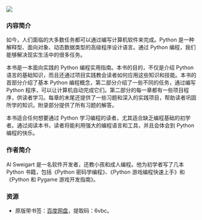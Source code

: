 ![](http://img3x2.ddimg.cn/1/5/23997502-1_u_6.jpg)

### 内容简介

如今，人们面临的大多数任务都可以通过编写计算机软件来完成。Python 是一种解释型、面向对象、动态数据类型的高级程序设计语言。通过 Python 编程，我们能够解决现实生活中的很多任务。

本书是一本面向实践的 Python 编程实用指南。本书的目的，不仅是介绍 Python 语言的基础知识，而且还通过项目实践教会读者如何应用这些知识和技能。本书的首部分介绍了基本 Python 编程概念，第二部分介绍了一些不同的任务，通过编写 Python 程序，可以让计算机自动完成它们。第二部分的每一章都有一些项目程序，供读者学习。每章的末尾还提供了一些习题和深入的实践项目，帮助读者巩固所学的知识。附录部分提供了所有习题的解答。

本书适合任何想要通过 Python 学习编程的读者，尤其适合缺乏编程基础的初学者。通过阅读本书，读者将能利用强大的编程语言和工具，并且会体会到 Python 编程的快乐。

### 作者简介

Al Sweigart 是一名软件开发者，还教小孩和成人编程。他为初学者写了几本 Python 书籍，包括《Python 密码学编程》、《Python 游戏编程快速上手》和《Python 和 Pygame 游戏开发指南》。

### 资源

* 原版带书签：[百度网盘](https://pan.baidu.com/s/1RjAFjmmeH99Vm0kKZ5e6_Q)，提取码：6vbc。
